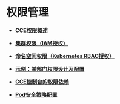 # 权限管理<a name="cce_01_0164"></a>

-   **[CCE权限概述](CCE权限概述.md)**  

-   **[集群权限（IAM授权）](集群权限（IAM授权）.md)**  

-   **[命名空间权限（Kubernetes RBAC授权）](命名空间权限（Kubernetes-RBAC授权）.md)**  

-   **[示例：某部门权限设计及配置](示例-某部门权限设计及配置.md)**  

-   **[CCE控制台的权限依赖](CCE控制台的权限依赖.md)**  

-   **[Pod安全策略配置](Pod安全策略配置.md)**  



